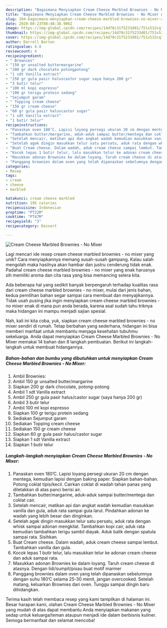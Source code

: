 ```yaml
---
description: "Bagaimana Menyiapkan Cream Cheese Marbled Brownies - No Mixer Anti Gagal"
title: "Bagaimana Menyiapkan Cream Cheese Marbled Brownies - No Mixer Anti Gagal"
slug: 204-bagaimana-menyiapkan-cream-cheese-marbled-brownies-no-mixer-anti-gagal
date: 2020-08-23T08:48:38.906Z
image: https://img-global.cpcdn.com/recipes/14d78c31f5233d01/751x532cq70/cream-cheese-marbled-brownies-no-mixer-foto-resep-utama.jpg
thumbnail: https://img-global.cpcdn.com/recipes/14d78c31f5233d01/751x532cq70/cream-cheese-marbled-brownies-no-mixer-foto-resep-utama.jpg
cover: https://img-global.cpcdn.com/recipes/14d78c31f5233d01/751x532cq70/cream-cheese-marbled-brownies-no-mixer-foto-resep-utama.jpg
author: Darrell Barton
ratingvalue: 4.8
reviewcount: 4
recipeingredient:
- " Brownies"
- "150 gr unsalted buttermargarine"
- "200 gr dark chocolate potongpotong"
- "1 sdt Vanilla extract"
- "250 gr gula pasir haluscastor sugar saya hanya 200 gr"
- "3 butir telur"
- "100 ml kopi espresso"
- "100 gr terigu protein sedang"
- "Sejumput garam"
- " Topping cream cheese"
- "150 gr cream cheese"
- "60 gr gula pasir haluscastor sugar"
- "1 sdt Vanilla extract"
- "1 butir telur"
recipeinstructions:
- "Panaskan oven 180’C. Lapisi loyang persegi ukuran 20 cm dengan mentega, kemudian lapisi dengan baking paper. Siapkan bahan-bahan. Potong coklat tipis/kecil. Cairkan coklat di wadah tahan panas yang diletakkan di atas panci berisi air."
- "Tambahkan butter/margarine, aduk-aduk sampai butter/mentega dan coklat cair."
- "Setelah mencair, matikan api dan angkat wadah kemudian masukkan vanilla dan gula, aduk rata sampai gula larut. Pindahkan adonan ke wadah yang lebih besar dan dinginkan."
- "Setelah agak dingin masukkan telur satu persatu, aduk rata dengan whisk sampai adonan mengkilat. Tambahkan kopi cair, aduk rata kemudian tambahkan terigu sambil diayak. Aduk balik dengan spatula sampai rata. Sisihkan."
- "Buat Cream cheese. Dalam wadah, aduk cream cheese sampai lembut. Tambahkan vanilla dan gula."
- "Kocok lepas 1 butir telur, lalu masukkan telur ke adonan cream cheese dan aduk sampai rata."
- "Masukkan adonan Brownies ke dalam loyang. Taruh cream cheese di atasnya. Dengan lidi/sumpit/pisau buat motif marmer"
- "Panggang brownies dalam oven yang telah dipanaskan sebelumnya dengan suhu 180’C selama 25-30 menit, jangan overcooked. Setelah matang, keluarkan Brownies dari oven. Tunggu sampai dingin baru dihidangkan."
categories:
- Resep
tags:
- cream
- cheese
- marbled

katakunci: cream cheese marbled 
nutrition: 195 calories
recipecuisine: Indonesian
preptime: "PT22M"
cooktime: "PT47M"
recipeyield: "3"
recipecategory: Dessert

---
```



![Cream Cheese Marbled Brownies - No Mixer](https://img-global.cpcdn.com/recipes/14d78c31f5233d01/751x532cq70/cream-cheese-marbled-brownies-no-mixer-foto-resep-utama.jpg)

Lagi mencari ide resep cream cheese marbled brownies - no mixer yang unik? Cara menyiapkannya memang susah-susah gampang. Kalau salah mengolah maka hasilnya akan hambar dan justru cenderung tidak enak. Padahal cream cheese marbled brownies - no mixer yang enak harusnya sih memiliki aroma dan cita rasa yang bisa memancing selera kita.



Ada beberapa hal yang sedikit banyak berpengaruh terhadap kualitas rasa dari cream cheese marbled brownies - no mixer, mulai dari jenis bahan, kedua pemilihan bahan segar sampai cara membuat dan menyajikannya. Tidak usah pusing jika ingin menyiapkan cream cheese marbled brownies - no mixer enak di mana pun anda berada, karena asal sudah tahu triknya maka hidangan ini mampu menjadi sajian spesial.


Nah, kali ini kita coba, yuk, siapkan cream cheese marbled brownies - no mixer sendiri di rumah. Tetap berbahan yang sederhana, hidangan ini bisa memberi manfaat untuk membantu menjaga kesehatan tubuhmu sekeluarga. Anda dapat menyiapkan Cream Cheese Marbled Brownies - No Mixer memakai 14 bahan dan 8 langkah pembuatan. Berikut ini langkah-langkah untuk membuat hidangannya.

<!--inarticleads1-->

##### Bahan-bahan dan bumbu yang dibutuhkan untuk menyiapkan Cream Cheese Marbled Brownies - No Mixer:

1. Ambil  Brownies:
1. Ambil 150 gr unsalted butter/margarine
1. Siapkan 200 gr dark chocolate, potong-potong
1. Ambil 1 sdt Vanilla extract
1. Ambil 250 gr gula pasir halus/castor sugar (saya hanya 200 gr)
1. Ambil 3 butir telur
1. Ambil 100 ml kopi espresso
1. Siapkan 100 gr terigu protein sedang
1. Sediakan Sejumput garam
1. Sediakan  Topping cream cheese
1. Sediakan 150 gr cream cheese
1. Siapkan 60 gr gula pasir halus/castor sugar
1. Siapkan 1 sdt Vanilla extract
1. Siapkan 1 butir telur




<!--inarticleads2-->

##### Langkah-langkah menyiapkan Cream Cheese Marbled Brownies - No Mixer:

1. Panaskan oven 180’C. Lapisi loyang persegi ukuran 20 cm dengan mentega, kemudian lapisi dengan baking paper. Siapkan bahan-bahan. Potong coklat tipis/kecil. Cairkan coklat di wadah tahan panas yang diletakkan di atas panci berisi air.
1. Tambahkan butter/margarine, aduk-aduk sampai butter/mentega dan coklat cair.
1. Setelah mencair, matikan api dan angkat wadah kemudian masukkan vanilla dan gula, aduk rata sampai gula larut. Pindahkan adonan ke wadah yang lebih besar dan dinginkan.
1. Setelah agak dingin masukkan telur satu persatu, aduk rata dengan whisk sampai adonan mengkilat. Tambahkan kopi cair, aduk rata kemudian tambahkan terigu sambil diayak. Aduk balik dengan spatula sampai rata. Sisihkan.
1. Buat Cream cheese. Dalam wadah, aduk cream cheese sampai lembut. Tambahkan vanilla dan gula.
1. Kocok lepas 1 butir telur, lalu masukkan telur ke adonan cream cheese dan aduk sampai rata.
1. Masukkan adonan Brownies ke dalam loyang. Taruh cream cheese di atasnya. Dengan lidi/sumpit/pisau buat motif marmer
1. Panggang brownies dalam oven yang telah dipanaskan sebelumnya dengan suhu 180’C selama 25-30 menit, jangan overcooked. Setelah matang, keluarkan Brownies dari oven. Tunggu sampai dingin baru dihidangkan.




Terima kasih telah membaca resep yang kami tampilkan di halaman ini. Besar harapan kami, olahan Cream Cheese Marbled Brownies - No Mixer yang mudah di atas dapat membantu Anda menyiapkan makanan yang sedap untuk keluarga/teman ataupun menjadi ide dalam berbisnis kuliner. Semoga bermanfaat dan selamat mencoba!
